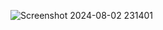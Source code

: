 ![Screenshot 2024-08-02 231401](https://github.com/user-attachments/assets/83602d0d-f2ac-437b-bc1b-012d39f4bf05)
